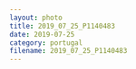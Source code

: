 ```yaml
---
layout: photo
title: 2019_07_25_P1140483
date: 2019-07-25
category: portugal
filename: 2019_07_25_P1140483
---
```

